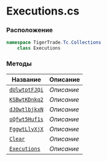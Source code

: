 
# Executions.cs
### Расположение
```csharp
namespace TigerTrade.Tc.Collections  
    class Executions
```

### Методы
| Название | Описание |
| --- | --- |
| [`dUlwtptFJQi`](./Методы/dUlwtptFJQi.md) | *Описание* |
| [`KSBwtKDnkq2`](./Методы/KSBwtKDnkq2.md) | *Описание* |
| [`dJOwtlbjkxN`](./Методы/dJOwtlbjkxN.md) | *Описание* |
| [`oQfwt5Huf1s`](./Методы/oQfwt5Huf1s.md) | *Описание* |
| [`FggwtLlyXjX`](./Методы/FggwtLlyXjX.md) | *Описание* |
| [`Clear`](./Методы/Clear.md) | *Описание* |
| [`Executions`](./Методы/Executions.md) | *Описание* |
